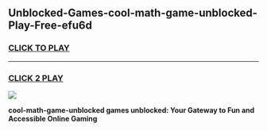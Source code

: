 
## Unblocked-Games-cool-math-game-unblocked-Play-Free-efu6d
<h3>
<a href="https://premium76.site?title=cool-math-game-unblocked&ref=17A">CLICK TO PLAY</a></h3>
<hr>

<h3>
<a href="https://premium76.site?title=cool-math-game-unblocked&ref=17A">CLICK 2 PLAY</a>
  
</h3>

<a href="https://premium76.site?title=cool-math-game-unblocked&ref=17A"><img src="https://clearcache.store/games.png"></a>


**cool-math-game-unblocked games unblocked: Your Gateway to Fun and Accessible Online Gaming**
